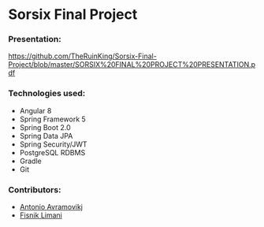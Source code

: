 # Sorsix Final Project

### **Presentation:**  
https://github.com/TheRuinKing/Sorsix-Final-Project/blob/master/SORSIX%20FINAL%20PROJECT%20PRESENTATION.pdf

### **Technologies used**: 
- Angular 8
- Spring Framework 5
- Spring Boot 2.0
- Spring Data JPA
- Spring Security/JWT
- PostgreSQL RDBMS
- Gradle  
- Git

### Contributors:
- [Antonio Avramovikj](https://github.com/TheRuinKing)
- [Fisnik Limani](https://github.com/FisnikL)
